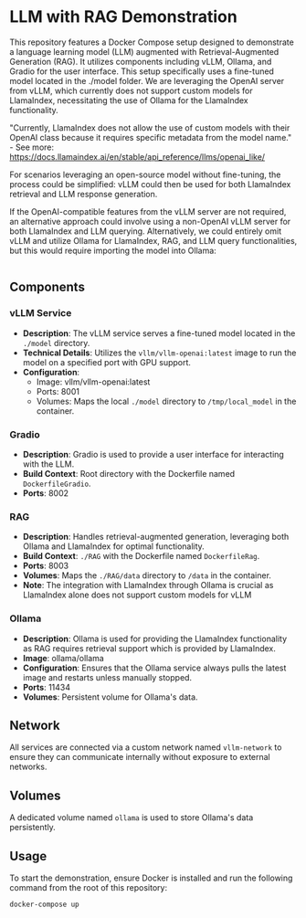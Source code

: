 # LLM with RAG Demonstration

This repository features a Docker Compose setup designed to demonstrate a language learning model (LLM) augmented with Retrieval-Augmented Generation (RAG). It utilizes components including vLLM, Ollama, and Gradio for the user interface. This setup specifically uses a fine-tuned model located in the ./model folder. We are leveraging the OpenAI server from vLLM, which currently does not support custom models for LlamaIndex, necessitating the use of Ollama for the LlamaIndex functionality.

"Currently, LlamaIndex does not allow the use of custom models with their OpenAI class because it requires specific metadata from the model name." - See more: https://docs.llamaindex.ai/en/stable/api_reference/llms/openai_like/

For scenarios leveraging an open-source model without fine-tuning, the process could be simplified: vLLM could then be used for both LlamaIndex retrieval and LLM response generation.

If the OpenAI-compatible features from the vLLM server are not required, an alternative approach could involve using a non-OpenAI vLLM server for both LlamaIndex and LLM querying. Alternatively, we could entirely omit vLLM and utilize Ollama for LlamaIndex, RAG, and LLM query functionalities, but this would require importing the model into Ollama:
```Learn how to import models into Ollama: https://github.com/ollama/ollama/blob/main/docs/modelfile.md
```




## Components

### vLLM Service
- **Description**: The vLLM service serves a fine-tuned model located in the `./model` directory.
- **Technical Details**: Utilizes the `vllm/vllm-openai:latest` image to run the model on a specified port with GPU support.
- **Configuration**:
  - Image: vllm/vllm-openai:latest
  - Ports: 8001
  - Volumes: Maps the local `./model` directory to `/tmp/local_model` in the container.

### Gradio
- **Description**: Gradio is used to provide a user interface for interacting with the LLM.
- **Build Context**: Root directory with the Dockerfile named `DockerfileGradio`.
- **Ports**: 8002

### RAG
- **Description**: Handles retrieval-augmented generation, leveraging both Ollama and LlamaIndex for optimal functionality.
- **Build Context**: `./RAG` with the Dockerfile named `DockerfileRag`.
- **Ports**: 8003
- **Volumes**: Maps the `./RAG/data` directory to `/data` in the container.
- **Note**: The integration with LlamaIndex through Ollama is crucial as LlamaIndex alone does not support custom models for vLLM 

### Ollama
- **Description**: Ollama is used for providing the LlamaIndex functionality as RAG requires retrieval support which is provided by LlamaIndex.
- **Image**: ollama/ollama
- **Configuration**: Ensures that the Ollama service always pulls the latest image and restarts unless manually stopped.
- **Ports**: 11434
- **Volumes**: Persistent volume for Ollama's data.

## Network
All services are connected via a custom network named `vllm-network` to ensure they can communicate internally without exposure to external networks.

## Volumes
A dedicated volume named `ollama` is used to store Ollama's data persistently.

## Usage
To start the demonstration, ensure Docker is installed and run the following command from the root of this repository:
```bash
docker-compose up
```



